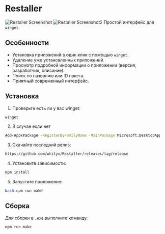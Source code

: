 # Restaller

![Restaller Screenshot](https://i.imgur.com/ZnmRD9M.png)
![Restaller Screenshot2](https://i.imgur.com/5UcWFQ6.png)
Простой интерфейс для `winget`. 

## Особенности

-   Установка приложений в один клик с помощью `winget`.
-   Удаление уже установленных приложений.
-   Просмотр подробной информации о приложении (версия, разработчик, описание).
-   Поиск по названию или ID пакета.
-   Приятный современный интерфейс.


## Установка

1. Проверьте есть ли у вас winget: 
```bash
winget
```
2. В случае если нет
```bash
Add-AppxPackage -RegisterByFamilyName -MainPackage Microsoft.DesktopAppInstaller_8wekyb3d8bbwe
```
3.  Скачайте последний релиз:
```bash
https://github.com/whityx/Restaller/releases/tag/release
```
4.  Установите зависимости:
```bash
npm install
```
5.  Запустите приложение:
```bash
bash npm run make
```
## Сборка 

Для сборки в `.exe`  выполните команду: 

```bash
npm run make
